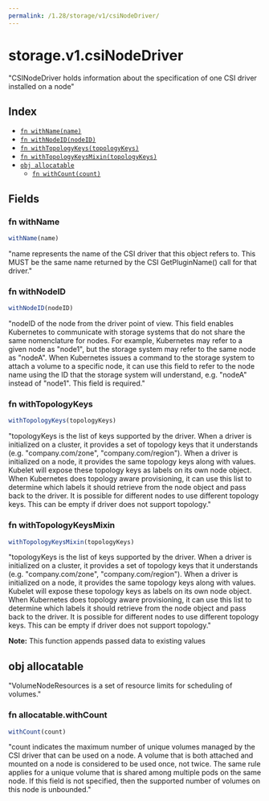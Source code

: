 ```yaml
---
permalink: /1.28/storage/v1/csiNodeDriver/
---
```


# storage.v1.csiNodeDriver

"CSINodeDriver holds information about the specification of one CSI driver installed on a node"

## Index

* [`fn withName(name)`](#fn-withname)
* [`fn withNodeID(nodeID)`](#fn-withnodeid)
* [`fn withTopologyKeys(topologyKeys)`](#fn-withtopologykeys)
* [`fn withTopologyKeysMixin(topologyKeys)`](#fn-withtopologykeysmixin)
* [`obj allocatable`](#obj-allocatable)
  * [`fn withCount(count)`](#fn-allocatablewithcount)

## Fields

### fn withName

```ts
withName(name)
```

"name represents the name of the CSI driver that this object refers to. This MUST be the same name returned by the CSI GetPluginName() call for that driver."

### fn withNodeID

```ts
withNodeID(nodeID)
```

"nodeID of the node from the driver point of view. This field enables Kubernetes to communicate with storage systems that do not share the same nomenclature for nodes. For example, Kubernetes may refer to a given node as \"node1\", but the storage system may refer to the same node as \"nodeA\". When Kubernetes issues a command to the storage system to attach a volume to a specific node, it can use this field to refer to the node name using the ID that the storage system will understand, e.g. \"nodeA\" instead of \"node1\". This field is required."

### fn withTopologyKeys

```ts
withTopologyKeys(topologyKeys)
```

"topologyKeys is the list of keys supported by the driver. When a driver is initialized on a cluster, it provides a set of topology keys that it understands (e.g. \"company.com/zone\", \"company.com/region\"). When a driver is initialized on a node, it provides the same topology keys along with values. Kubelet will expose these topology keys as labels on its own node object. When Kubernetes does topology aware provisioning, it can use this list to determine which labels it should retrieve from the node object and pass back to the driver. It is possible for different nodes to use different topology keys. This can be empty if driver does not support topology."

### fn withTopologyKeysMixin

```ts
withTopologyKeysMixin(topologyKeys)
```

"topologyKeys is the list of keys supported by the driver. When a driver is initialized on a cluster, it provides a set of topology keys that it understands (e.g. \"company.com/zone\", \"company.com/region\"). When a driver is initialized on a node, it provides the same topology keys along with values. Kubelet will expose these topology keys as labels on its own node object. When Kubernetes does topology aware provisioning, it can use this list to determine which labels it should retrieve from the node object and pass back to the driver. It is possible for different nodes to use different topology keys. This can be empty if driver does not support topology."

**Note:** This function appends passed data to existing values

## obj allocatable

"VolumeNodeResources is a set of resource limits for scheduling of volumes."

### fn allocatable.withCount

```ts
withCount(count)
```

"count indicates the maximum number of unique volumes managed by the CSI driver that can be used on a node. A volume that is both attached and mounted on a node is considered to be used once, not twice. The same rule applies for a unique volume that is shared among multiple pods on the same node. If this field is not specified, then the supported number of volumes on this node is unbounded."